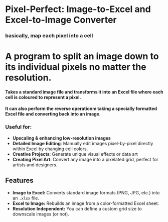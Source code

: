 # Pixel-Perfect: Image-to-Excel and Excel-to-Image Converter

### basically, map each pixel into a cell

# A program to split an image down to its individual pixels no matter the resolution.

#### Takes a standard image file and transforms it into an Excel file where each cell is coloured to represent a pixel.

#### It can also perform the reverse operationm taking a specially formatted Excel file and converting back into an image.

### Useful for:
- **Upscaling & enhancing low-resolution images**
- **Detailed Image Editing**: Manually edit images pixel-by-pixel directly within Excel by changing cell colors.
- **Creative Projects**: Generate unique visual effects or data art
- **Creating Pixel Art**: Convert any image into a pixelated grid, perfect for artists and designers.

## Features

-   **Image to Excel:** Converts standard image formats (PNG, JPG, etc.) into an `.xlsx` file.
-   **Excel to Image:** Rebuilds an image from a color-formatted Excel sheet.
-   **Resolution Independent:** You can define a custom grid size to downscale images (or not).

